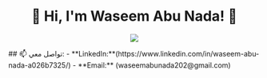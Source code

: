 <h1 align="center">👋 Hi, I'm Waseem Abu Nada! 🚀</h1>

<p align="center">
  <img src="https://readme-typing-svg.herokuapp.com?font=Fira+Code&pause=1000&color=F7C400&center=true&width=435&lines=Software+Engineer+%7C+Developer;Specialized+in+Web+Development+%26+Embedded+Systems;Passionate+about+Innovation+%26+Technology!">
</p>
## 📫 تواصل معي:
- **LinkedIn:**(https://www.linkedin.com/in/waseem-abu-nada-a026b7325/)
- **Email:** (waseemabunada202@gmail.com)
